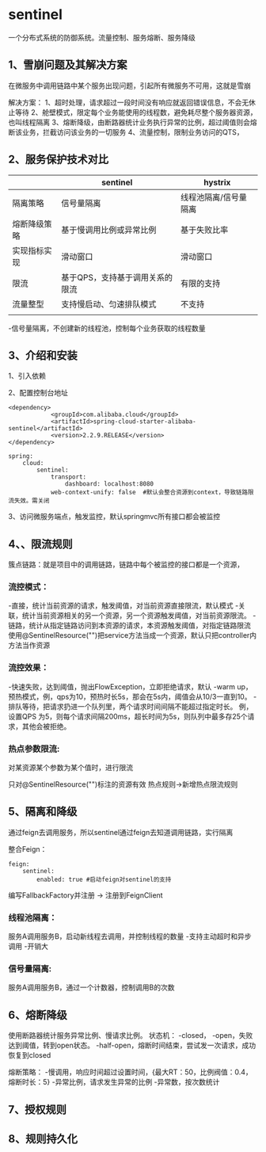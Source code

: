 # sentinel

一个分布式系统的防御系统。流量控制、服务熔断、服务降级



## 1、雪崩问题及其解决方案

在微服务中调用链路中某个服务出现问题，引起所有微服务不可用，这就是雪崩

解决方案：
1、超时处理，请求超过一段时间没有响应就返回错误信息，不会无休止等待
2、舱壁模式，限定每个业务能使用的线程数，避免耗尽整个服务器资源，也叫线程隔离
3、熔断降级，由断路器统计业务执行异常的比例，超过阈值则会熔断该业务，拦截访问该业务的一切服务
4、流量控制，限制业务访问的QTS，

## 2、服务保护技术对比

|              | sentinel                        | hystrix               |
| ------------ | ------------------------------- | --------------------- |
| 隔离策略     | 信号量隔离                      | 线程池隔离/信号量隔离 |
| 熔断降级策略 | 基于慢调用比例或异常比例        | 基于失败比率          |
| 实现指标实现 | 滑动窗口                        | 滑动窗口              |
| 限流         | 基于QPS，支持基于调用关系的限流 | 有限的支持            |
| 流量整型     | 支持慢启动、匀速排队模式        | 不支持                |
|              |                                 |                       |

-信号量隔离，不创建新的线程池，控制每个业务获取的线程数量

## 3、介绍和安装

1、引入依赖

2、配置控制台地址

```
<dependency>
            <groupId>com.alibaba.cloud</groupId>
            <artifactId>spring-cloud-starter-alibaba-sentinel</artifactId>
            <version>2.2.9.RELEASE</version>
</dependency>

spring:
	cloud:
		sentinel:
			transport:
				dashboard: localhost:8080
			web-context-unify: false  #默认会整合资源到context，导致链路限流失效。需关闭
```

3、访问微服务端点，触发监控，默认springmvc所有接口都会被监控

## 4、、限流规则

簇点链路：就是项目中的调用链路，链路中每个被监控的接口都是一个资源，

### 流控模式：

-直接，统计当前资源的请求，触发阈值，对当前资源直接限流，默认模式
-关联，统计当前资源相关的另一个资源，另一个资源触发阈值，对当前资源限流。
-链路，统计从指定链路访问到本资源的请求，本资源触发阈值，对指定链路限流
	使用@SentinelResource("")把service方法当成一个资源，默认只把controller内方法当作资源

### 流控效果：

-快速失败，达到阈值，抛出FlowException，立即拒绝请求，默认
-warm up，预热模式，例，qps为10，预热时长5s，那会在5s内，阈值会从10/3一直到10。
-排队等待，把请求扔进一个队列里，两个请求时间间隔不能超过指定时长。
			例，设置QPS 为5，则每个请求间隔200ms，超长时间为5s，则队列中最多存25个请求，其他会被拒绝。

### 热点参数限流:

对某资源某个参数为某个值时，进行限流

只对@SentinelResource("")标注的资源有效
热点规则->新增热点限流规则

## 5、隔离和降级

通过feign去调用服务，所以sentinel通过feign去知道调用链路，实行隔离

整合Feign：

```
feign:
	sentinel:
		enabled: true #启动feign对sentinel的支持
```

编写FallbackFactory并注册 -> 注册到FeignClient

### 线程池隔离：

服务A调用服务B，启动新线程去调用，并控制线程的数量
-支持主动超时和异步调用
-开销大

### 信号量隔离: 

服务A调用服务B，通过一个计数器，控制调用B的次数 

## 6、熔断降级

使用断路器统计服务异常比例、慢请求比例。
状态机：
-closed，
-open，失败达到阈值，转到open状态。
-half-open，熔断时间结束，尝试发一次请求，成功恢复到closed

熔断策略：
-慢调用，响应时间超过设置时间，{最大RT：50，比例阀值：0.4，熔断时长：5}
-异常比例，请求发生异常的比例
-异常数，按次数统计

## 7、授权规则

## 8、规则持久化